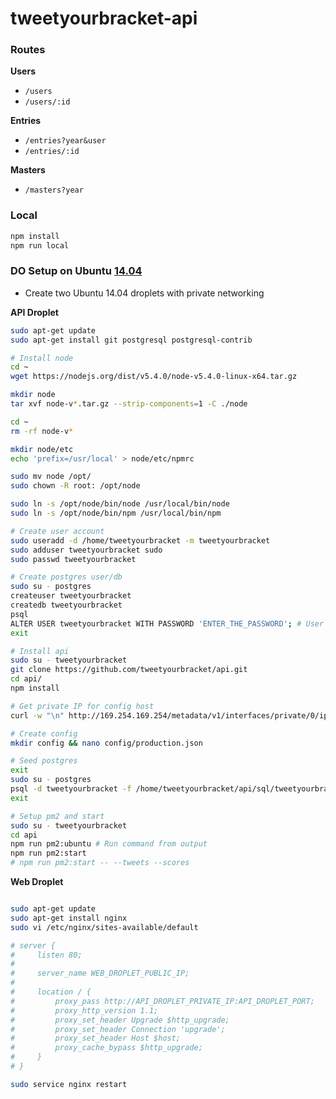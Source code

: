 tweetyourbracket-api
=================

### Routes

**Users**
- `/users`
- `/users/:id`

**Entries**
- `/entries?year&user`
- `/entries/:id`

**Masters**
- `/masters?year`


### Local

```sh
npm install
npm run local
```

### DO Setup on Ubuntu [14.04](https://www.digitalocean.com/community/tutorials/how-to-set-up-a-node-js-application-for-production-on-ubuntu-14-04)

- Create two Ubuntu 14.04 droplets with private networking

**API Droplet**
```sh
sudo apt-get update
sudo apt-get install git postgresql postgresql-contrib

# Install node
cd ~
wget https://nodejs.org/dist/v5.4.0/node-v5.4.0-linux-x64.tar.gz

mkdir node
tar xvf node-v*.tar.gz --strip-components=1 -C ./node

cd ~
rm -rf node-v*

mkdir node/etc
echo 'prefix=/usr/local' > node/etc/npmrc

sudo mv node /opt/
sudo chown -R root: /opt/node

sudo ln -s /opt/node/bin/node /usr/local/bin/node
sudo ln -s /opt/node/bin/npm /usr/local/bin/npm

# Create user account
sudo useradd -d /home/tweetyourbracket -m tweetyourbracket
sudo adduser tweetyourbracket sudo
sudo passwd tweetyourbracket

# Create postgres user/db
sudo su - postgres
createuser tweetyourbracket
createdb tweetyourbracket
psql
ALTER USER tweetyourbracket WITH PASSWORD 'ENTER_THE_PASSWORD'; # User passwd for postgres connection
exit

# Install api
sudo su - tweetyourbracket
git clone https://github.com/tweetyourbracket/api.git
cd api/
npm install

# Get private IP for config host
curl -w "\n" http://169.254.169.254/metadata/v1/interfaces/private/0/ipv4/address

# Create config
mkdir config && nano config/production.json

# Seed postgres
exit
sudo su - postgres
psql -d tweetyourbracket -f /home/tweetyourbracket/api/sql/tweetyourbracket.sql
exit

# Setup pm2 and start
sudo su - tweetyourbracket
cd api
npm run pm2:ubuntu # Run command from output
npm run pm2:start
# npm run pm2:start -- --tweets --scores
```

**Web Droplet**
```sh

sudo apt-get update
sudo apt-get install nginx
sudo vi /etc/nginx/sites-available/default

# server {
#     listen 80;
# 
#     server_name WEB_DROPLET_PUBLIC_IP;
# 
#     location / {
#         proxy_pass http://API_DROPLET_PRIVATE_IP:API_DROPLET_PORT;
#         proxy_http_version 1.1;
#         proxy_set_header Upgrade $http_upgrade;
#         proxy_set_header Connection 'upgrade';
#         proxy_set_header Host $host;
#         proxy_cache_bypass $http_upgrade;
#     }
# }

sudo service nginx restart
```
